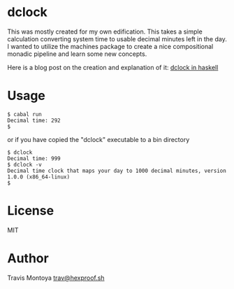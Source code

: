 dclock
======

This was mostly created for my own edification. This takes a simple calculation converting system time 
to usable decimal minutes left in the day. I wanted to utilize the machines package to create a nice 
compositional monadic pipeline and learn some new concepts.

Here is a blog post on the creation and explanation of it: [dclock in haskell](https://hexproof.sh/2024/10/22/dclock-in-haskell/)

Usage
=====

```
$ cabal run
Decimal time: 292
$ 
```
or if you have copied the "dclock" executable to a bin directory

```
$ dclock
Decimal time: 999
$ dclock -v
Decimal time clock that maps your day to 1000 decimal minutes, version 1.0.0 (x86_64-linux)
$
```

License
=======
MIT

Author
======
Travis Montoya <trav@hexproof.sh>
